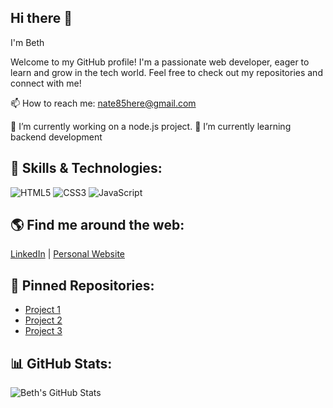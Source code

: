 ## Hi there 👋
I'm Beth

Welcome to my GitHub profile! I'm a passionate web developer, eager to learn and grow in the tech world. Feel free to check out my repositories and connect with me!

📫 How to reach me: nate85here@gmail.com


<!--
**Bella2301/Bella2301** is a ✨ _special_ ✨ repository because its `README.md` (this file) appears on your GitHub profile.

Here are some ideas to get you started:

- 🔭 I’m currently working on ...
- 🌱 I’m currently learning ...
- 👯 I’m looking to collaborate on ...
- 🤔 I’m looking for help with ...
- 💬 Ask me about ...
- 📫 How to reach me: ...
- 😄 Pronouns: ...
- ⚡ Fun fact: ...
-->
🔭 I’m currently working on a node.js project.
 🌱 I’m currently learning backend development


## 🚀 Skills & Technologies:
![HTML5](https://img.shields.io/badge/HTML5-F7DF1E?style=for-the-badge&logo=html5&logoColor=white)
![CSS3](https://img.shields.io/badge/CSS3-1572B6?style=for-the-badge&logo=css3&logoColor=white)
![JavaScript](https://img.shields.io/badge/JavaScript-F7DF1E?style=for-the-badge&logo=javascript&logoColor=white)


## 🌎 Find me around the web:
[LinkedIn](https://linkedin.com/in/your-profile) | [Personal Website](https://your-website.com)



## 📌 Pinned Repositories:
- [Project 1](https://github.com/Bella2301/dsa)
- [Project 2](https://github.com/Bella2301/UGR-1866-15-wireframe-site-diagram)
- [Project 3](https://github.com/Bella2301/dsaexam)

## 📊 GitHub Stats:
![Beth's GitHub Stats](https://github-readme-stats.vercel.app/api?username=Bella2301&show_icons=true&hide_title=true&count_private=true&hide=prs&theme=transparent)




